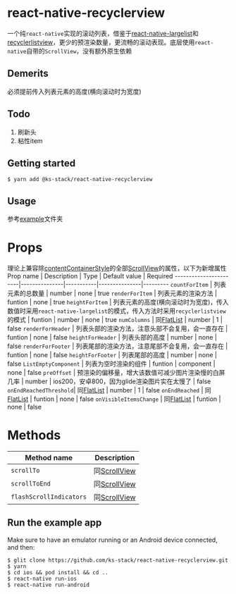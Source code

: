 
# react-native-recyclerview

一个纯`react-native`实现的滚动列表，借鉴于[react-native-largelist](https://github.com/bolan9999/react-native-largelist)和[recyclerlistview](https://github.com/Flipkart/recyclerlistview)，更少的预渲染数量，更流畅的滚动表现。底层使用`react-native`自带的`ScrollView`，没有额外原生依赖

## Demerits
必须提前传入列表元素的高度(横向滚动时为宽度)

## Todo

1. 刷新头
2. 粘性item

## Getting started

`$ yarn add @ks-stack/react-native-recyclerview`

## Usage
参考[example](https://github.com/ks-stack/react-native-recyclerview/tree/main/example)文件夹

# Props
理论上兼容除[contentContainerStyle](https://reactnative.cn/docs/scrollview#contentcontainerstyle)的全部[ScrollView](https://reactnative.cn/docs/scrollview)的属性，以下为新增属性
Prop name              | Description   | Type      | Default value | Required
-----------------------|---------------|-----------|---------------|---------
`countForItem`         | 列表元素的总数量 | number | none | true
`renderForItem`        | 列表元素的渲染方法 | funtion | none | true
`heightForItem`        | 列表元素的高度(横向滚动时为宽度)，传入数值时采用`react-native-largelist`的模式，传入方法时采用`recyclerlistview`的模式 | funtion \| number | none | true
`numColumns`           | 同[FlatList](https://reactnative.cn/docs/flatlist#numcolumns) | number | 1 | false
`renderForHeader`      | 列表头部的渲染方法，注意头部不会复用，会一直存在 | funtion | none | false
`heightForHeader`      | 列表头部的高度 | number | none | false
`renderForFooter`      | 列表尾部的渲染方法，注意尾部不会复用，会一直存在 | funtion | none | false
`heightForFooter`      | 列表尾部的高度 | number | none | false
`ListEmptyComponent`   | 列表为空时渲染的组件 | funtion \| component | none | false
`preOffset`            | 预渲染的偏移量，增大该数值可减少图片渲染慢的白屏几率 | number | ios200，安卓800，因为glide渲染图片实在太慢了 | false
`onEndReachedThreshold`| 同[FlatList](https://reactnative.cn/docs/flatlist#onendreachedthreshold) | number | 1 | false
`onEndReached`         | 同[FlatList](https://reactnative.cn/docs/flatlist#onendreached) | funtion | none | false
`onVisibleItemsChange` | 同[FlatList](https://reactnative.cn/docs/flatlist#onviewableitemschanged) | funtion | none | false

# Methods

Method name            | Description
-----------------------|---------------
`scrollTo`             | 同[ScrollView](https://reactnative.cn/docs/scrollview#scrollto)
`scrollToEnd`          | 同[ScrollView](https://reactnative.cn/docs/scrollview#scrolltoend)
`flashScrollIndicators`| 同[ScrollView](https://reactnative.cn/docs/scrollview#flashscrollindicators)

## Run the example app

Make sure to have an emulator running or an Android device connected, and then:

```
$ glit clone https://github.com/ks-stack/react-native-recyclerview.git
$ yarn
$ cd ios && pod install && cd ..
$ react-native run-ios
$ react-native run-android
```
